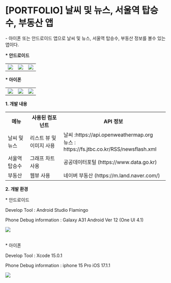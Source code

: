 <h1>[PORTFOLIO] 날씨 및 뉴스, 서울역 탑승수, 부동산 앱 </h1>
    - 아이폰 또는 안드로이드 앱으로 날씨 및 뉴스, 서울역 탑승수, 부동산 정보를 볼수 있는 앱이다.
<p><p><b>* 안드로이드</b>
</p>
<table>
  <td><img src=https://github.com/ChaShane/MyLife/assets/96649804/e46371c0-e08f-4b6f-8779-e7efe34d8f3a></td>
  <td><img src=https://github.com/ChaShane/MyLife/assets/96649804/7459046b-9e4d-4a3d-aa8f-0ab7fbcd8d63></td>
  <td><img src=https://github.com/ChaShane/MyLife/assets/96649804/a2bb2325-d9b0-4f69-903e-14b3361aff1a></td>
</table>
<p><p><b>* 아이폰</b>
</p>
<table>
  <td><img src=https://github.com/ChaShane/MyLife/assets/96649804/479fc0ba-eba1-4d4b-9bcd-b45092b7c22c></td>
  <td><img src=https://github.com/ChaShane/MyLife/assets/96649804/90857e8d-d018-4dda-829a-c9e9a9ee0feb></td>
  <td><img src=https://github.com/ChaShane/MyLife/assets/96649804/1ba9d8c2-e1db-4394-bb1d-0a2158db35d2></td>
</table>
<p><p>
<b>1. 개발 내용</b>
<table>
  <tr>
    <th>메뉴</th>
    <th>사용된 컴포넌트</th>
    <th>API 정보</th>
  </tr>
  <tr>
    <td>날씨 및 뉴스</td>
    <td>리스트 뷰 및 이미지 사용</td>
    <td>날씨 :https://api.openweathermap.org <br>뉴스 : https://fs.jtbc.co.kr/RSS/newsflash.xml </td>
  </tr>
  <tr>
    <td>서울역 탑승수 </td>
    <td>그래프 차트 사용</td>
    <td>공공데이터포털 (https://www.data.go.kr)</td>
  </tr>
  <tr>
    <td>부동산</td>
    <td>웹뷰 사용</td>
    <td>네이버 부동산 (https://m.land.naver.com/)</td>
  </tr>
</table>

<p><p>
<b>2. 개발 환경</b>
<p>* 안드로이드
 <p> Develop Tool : Android Studio Flamingo 
  <p>Phone Debug information : Galaxy A31  Android Ver 12 (One UI 4.1)
  <p><img src=https://github.com/ChaShane/MyLife/assets/96649804/38992b1d-428e-4f40-aeb8-8a7354d9e78c>
  <br><br>
<p>* 아이폰
  <p>Develop Tool : Xcode 15.0.1
  <p>Phone Debug information : iphone 15 Pro  iOS 17.1.1
  <p><img src=https://github.com/ChaShane/MyLife/assets/96649804/75f84f6f-7b44-4710-a771-001387df26c9>
</p>
  
